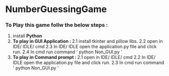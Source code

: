 # NumberGuessingGame

### To Play this game follw the below steps :
1. install <b>Python</b> <br>
2. <b>To play in GUI Application :  </b>
    2.1 install tkinter and pillow libs.
    2.2 open in IDE/ IDLE/ cmd
    2.3 In IDE/ IDLE open the application.py file and click run.
    2.4 In cmd run command ' python Non_GUI.py '
3. <b>To play in Command prompt :  </b>
    2.1 open in IDE/ IDLE/ cmd
    2.2 In IDE/ IDLE open the application.py file and click run.
    2.3 In cmd run command ' python Non_GUI.py '
